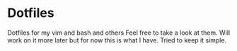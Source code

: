 # Dotfiles
Dotfiles for my vim and bash and others
Feel free to take a look at them.
Will work on it more later but for now this is what I have.
Tried to keep it simple.
